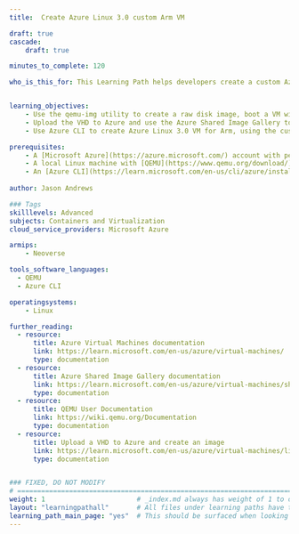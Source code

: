 ```yaml
---
title:  Create Azure Linux 3.0 custom Arm VM

draft: true
cascade:
    draft: true

minutes_to_complete: 120  

who_is_this_for: This Learning Path helps developers create a custom Azure Linux 3.0 virtual machine for Arm and utilize the default software stack provided by Microsoft.


learning_objectives:
    - Use the qemu-img utility to create a raw disk image, boot a VM with Aarch64 ISO to install the OS onto that disk, and convert the raw disk image into VHD
    - Upload the VHD to Azure and use the Azure Shared Image Gallery to create a custom image.
    - Use Azure CLI to create Azure Linux 3.0 VM for Arm, using the custom image from Azure SIG.

prerequisites:
    - A [Microsoft Azure](https://azure.microsoft.com/) account with permission to create resources, including Cobalt 100 (Arm64) instances (Dpsv6).
    - A local Linux machine with [QEMU](https://www.qemu.org/download/) installed to emulate Aarch64.
    - An [Azure CLI](https://learn.microsoft.com/en-us/cli/azure/install-azure-cli) installed and authenticated on your local machine.
    
author: Jason Andrews

### Tags
skilllevels: Advanced
subjects: Containers and Virtualization
cloud_service_providers: Microsoft Azure

armips:
    - Neoverse

tools_software_languages:
  - QEMU
  - Azure CLI

operatingsystems:
    - Linux

further_reading:
  - resource:
      title: Azure Virtual Machines documentation
      link: https://learn.microsoft.com/en-us/azure/virtual-machines/
      type: documentation
  - resource:
      title: Azure Shared Image Gallery documentation
      link: https://learn.microsoft.com/en-us/azure/virtual-machines/shared-image-galleries
      type: documentation
  - resource:
      title: QEMU User Documentation
      link: https://wiki.qemu.org/Documentation
      type: documentation
  - resource:
      title: Upload a VHD to Azure and create an image
      link: https://learn.microsoft.com/en-us/azure/virtual-machines/linux/upload-vhd
      type: documentation


### FIXED, DO NOT MODIFY
# ================================================================================
weight: 1                       # _index.md always has weight of 1 to order correctly
layout: "learningpathall"       # All files under learning paths have this same wrapper
learning_path_main_page: "yes"  # This should be surfaced when looking for related content. Only set for _index.md of learning path content.
---
```



